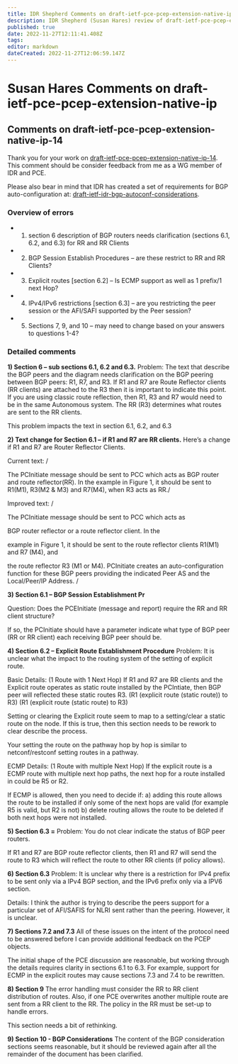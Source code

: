 ```yaml
---
title: IDR Shepherd Comments on draft-ietf-pce-pcep-extension-native-ip
description: IDR Shepherd (Susan Hares) review of draft-ietf-pce-pcep-extension-native-ip-14
published: true
date: 2022-11-27T12:11:41.408Z
tags: 
editor: markdown
dateCreated: 2022-11-27T12:06:59.147Z
---
```


# Susan Hares Comments on draft-ietf-pce-pcep-extension-native-ip
 
 ## Comments on draft-ietf-pce-pcep-extension-native-ip-14
 
 Thank you for your work on [draft-ietf-pce-pcep-extension-native-ip-14](https://datatracker.ietf.org/doc/draft-ietf-pce-pcep-extension-native-ip/). This comment should be consider feedback from me as a WG member of IDR and PCE.

Please also bear in mind that IDR has created a set of requirements for BGP auto-configuration at: [draft-ietf-idr-bgp-autoconf-considerations](https://datatracker.ietf.org/doc/draft-ietf-idr-bgp-autoconf-considerations/). 
 
 ### Overview of errors 
- 1) section 6 description of BGP routers needs clarification (sections 6.1, 6.2, and 6.3) for RR and RR Clients
- 2) BGP Session Establish Procedures – are these restrict to RR and RR Clients?
- 3) Explicit routes [section 6.2] – Is ECMP support as well as 1 prefix/1 next Hop?
- 4) IPv4/IPv6 restrictions [section 6.3] – are you restricting the peer session or the AFI/SAFI supported by the Peer session?
- 5) Sections 7, 9, and 10 – may need to change based on your answers to questions 1-4?

### Detailed comments 

**1) Section 6 – sub sections 6.1, 6.2 and 6.3.**
Problem: The text that describe the BGP peers and the diagram needs clarification on the BGP peering between BGP peers: R1, R7, and R3. If R1 and R7 are Route Reflector clients (RR clients) are attached to the R3 then it is important to indicate this point. If you are using classic route reflection, then R1, R3 and R7 would need to be in the same Autonomous system. The RR (R3) determines what routes are sent to the RR clients.

This problem impacts the text in section 6.1, 6.2, and 6.3

**2) Text change for Section 6.1 – if R1 and R7 are RR clients.**
Here’s a change if R1 and R7 are Router Reflector Clients.

Current text: /

The PCInitiate message should be sent to PCC which acts as BGP router and route reflector(RR). In the example in Figure 1, it should be sent to R1(M1), R3(M2 & M3) and R7(M4), when R3 acts as RR./

Improved text: /

The PCInitiate message should be sent to PCC which acts as

BGP router reflector or a route reflector client. In the

example in Figure 1, it should be sent to the route reflector clients R1(M1) and R7 (M4), and

the route reflector R3 (M1 or M4). PCInitiate creates an auto-configuration function for these BGP peers providing the indicated Peer AS and the Local/Peer/IP Address. /

**3) Section 6.1 – BGP Session Establishment Pr**

Question: Does the PCEInitiate (message and report) require the RR and RR client structure?

If so, the PCInitiate should have a parameter indicate what type of BGP peer (RR or RR client) each receiving BGP peer should be.

**4) Section 6.2 – Explicit Route Establishment Procedure**
Problem: It is unclear what the impact to the routing system of the setting of explicit route.

Basic Details: (1 Route with 1 Next Hop) If R1 and R7 are RR clients and the Explicit route operates as static route installed by the PCIntiate, then BGP peer will reflected these static routes R3. (R1 (explicit route (static route)) to R3) (R1 (explicit route (static route) to R3)

Setting or clearing the Explicit route seem to map to a setting/clear a static route on the node. If this is true, then this section needs to be rework to clear describe the process.

Your setting the route on the pathway hop by hop is similar to netconf/restconf setting routes in a pathway.

ECMP Details: (1 Route with multiple Next Hop) If the explicit route is a ECMP route with multiple next hop paths, the next hop for a route installed in could be R5 or R2.

If ECMP is allowed, then you need to decide if: a) adding this route allows the route to be installed if only some of the next hops are valid (for example R5 is valid, but R2 is not) b) delete routing allows the route to be deleted if both next hops were not installed.

**5) Section 6.3 =**
Problem: You do not clear indicate the status of BGP peer routers.

If R1 and R7 are BGP route reflector clients, then R1 and R7 will send the route to R3 which will reflect the route to other RR clients (if policy allows).

**6) Section 6.3**
Problem: It is unclear why there is a restriction for IPv4 prefix to be sent only via a IPv4 BGP section, and the IPv6 prefix only via a IPV6 section.

Details: I think the author is trying to describe the peers support for a particular set of AFI/SAFIS for NLRI sent rather than the peering. However, it is unclear.

**7) Sections 7.2 and 7.3**
All of these issues on the intent of the protocol need to be answered before I can provide additional feedback on the PCEP objects.

The initial shape of the PCE discussion are reasonable, but working through the details requires clarity in sections 6.1 to 6.3. For example, support for ECMP in the explicit routes may cause sections 7.3 and 7.4 to be rewritten.

**8) Section 9**
The error handling must consider the RR to RR client distribution of routes. Also, if one PCE overwrites another multiple route are sent from a RR client to the RR. The policy in the RR must be set-up to handle errors.

This section needs a bit of rethinking.

**9) Section 10 - BGP Considerations**
The content of the BGP consideration sections seems reasonable, but it should be reviewed again after all the remainder of the document has been clarified.